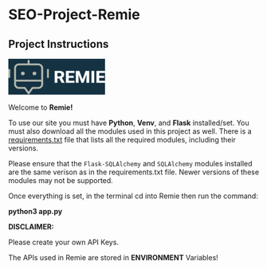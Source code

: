 # SEO-Project-Remie
## Project Instructions
![Logo](static/images/remielogo.png)

Welcome to **Remie!**  

To use our site you must have **Python**, **Venv**, and **Flask** installed/set. You must also download all the modules used in this project as well. There is a [requirements.txt](Remie/requirements.txt) file that lists all the required modules, including their versions. 

Please ensure that the `Flask-SQLAlchemy` and `SQLAlchemy` modules installed are the same verison as in the requirements.txt file. Newer versions of these modules may not be supported.

Once everything is set, in the terminal cd into Remie then run the command:

**python3 app.py**

**DISCLAIMER:**

Please create your own API Keys. 

The APIs used in Remie are stored in **ENVIRONMENT** Variables!
